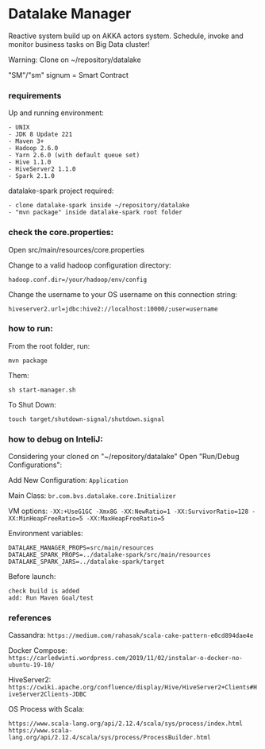 # Datalake Manager
Reactive system build up on AKKA actors system. Schedule, invoke and monitor business tasks on Big Data cluster!

Warning: Clone on ~/repository/datalake 

"SM"/"sm" signum = Smart Contract

### requirements
Up and running environment:

    - UNIX
    - JDK 8 Update 221
    - Maven 3+
    - Hadoop 2.6.0 
    - Yarn 2.6.0 (with default queue set)
    - Hive 1.1.0
    - HiveServer2 1.1.0
    - Spark 2.1.0

datalake-spark project required:

    - clone datalake-spark inside ~/repository/datalake 
    - "mvn package" inside datalake-spark root folder

### check the core.properties:
Open src/main/resources/core.properties

Change to a valid hadoop configuration directory:

`hadoop.conf.dir=/your/hadoop/env/config`

Change the username to your OS username on this connection string:

`hiveserver2.url=jdbc:hive2://localhost:10000/;user=username`

### how to run:
From the root folder, run: 

`mvn package`

Them:

`sh start-manager.sh`

To Shut Down:

`touch target/shutdown-signal/shutdown.signal`

### how to debug on InteliJ:
Considering your cloned on "~/repository/datalake" Open "Run/Debug Configurations":

Add New Configuration: `Application`

Main Class: `br.com.bvs.datalake.core.Initializer`

VM options: `-XX:+UseG1GC -Xmx8G -XX:NewRatio=1 -XX:SurvivorRatio=128 -XX:MinHeapFreeRatio=5 -XX:MaxHeapFreeRatio=5`

Environment variables: 

    DATALAKE_MANAGER_PROPS=src/main/resources
    DATALAKE_SPARK_PROPS=../datalake-spark/src/main/resources
    DATALAKE_SPARK_JARS=../datalake-spark/target
    
Before launch: 

    check build is added
    add: Run Maven Goal/test

### references
Cassandra: `https://medium.com/rahasak/scala-cake-pattern-e0cd894dae4e`

Docker Compose: `https://carledwinti.wordpress.com/2019/11/02/instalar-o-docker-no-ubuntu-19-10/`

HiveServer2: `https://cwiki.apache.org/confluence/display/Hive/HiveServer2+Clients#HiveServer2Clients-JDBC`

OS Process with Scala: 

    https://www.scala-lang.org/api/2.12.4/scala/sys/process/index.html
    https://www.scala-lang.org/api/2.12.4/scala/sys/process/ProcessBuilder.html